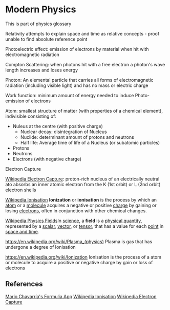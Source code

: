 # Modern Physics
This is part of physics glossary


Relativity attempts to explain space and time as relative concepts - proof unable to find absolute reference point

Photoelectric effect: emission of electrons by material when hit with electromagnetic radiation

Compton Scattering: when photons hit with a free electron a photon's wave length increases and loses energy

Photon: An elemental particle that carries all forms of electromagnetic radiation (including visible light) and has no mass or electric charge

Work function: minimum amount of energy needed to induce Photo-emission of electrons

Atom: smallest structure of matter (with properties of a chemical element), indivisible consisting of:
- Nuleus at the centre (with positive charge)
	- Nuclear decay: disintegration of Nucleus
	- Nuclide: determinant amount of protons and neutrons
	- Half life: Average time of life of a Nucleus (or subatomic particles)
- Protons
- Neutrons 
- Electrons (with negative charge)


Electron Capture

[Wikipedia Electron Capture](https://en.wikipedia.org/wiki/Electron_capture): proton-rich nucleus of an electrically neutral ato absorbs an inner atomic electron from the K (1st orbit) or L (2nd orbit) electron shells

[Wikipedia Ionisation](https://en.wikipedia.org/wiki/Ionization) **Ionization** or **ionisation** is the process by which an [atom](https://en.wikipedia.org/wiki/Atom "Atom") or a [molecule](https://en.wikipedia.org/wiki/Molecule "Molecule") acquires a negative or positive [charge](https://en.wikipedia.org/wiki/Electric_charge "Electric charge") by gaining or losing [electrons](https://en.wikipedia.org/wiki/Electron "Electron"), often in conjunction with other chemical changes.


[Wikipedia Physics Fields](https://en.wikipedia.org/wiki/Field_(physics))In [science](https://en.wikipedia.org/wiki/Science "Science"), a **field** is a [physical quantity](https://en.wikipedia.org/wiki/Physical_quantity "Physical quantity"), represented by a [scalar](https://en.wikipedia.org/wiki/Scalar_\(mathematics\) "Scalar (mathematics)"), [vector](https://en.wikipedia.org/wiki/Vector_\(mathematics_and_physics\) "Vector (mathematics and physics)"), or [tensor](https://en.wikipedia.org/wiki/Tensor "Tensor"), that has a value for each [point](https://en.wikipedia.org/wiki/Point_\(geometry\) "Point (geometry)") in [space and time](https://en.wikipedia.org/wiki/Spacetime "Spacetime").

https://en.wikipedia.org/wiki/Plasma_(physics)  Plasma is gas that has undergone a degree of Ionisation


https://en.wikipedia.org/wiki/Ionization Ionisation is the process of a atom or molecule to acquire a positive or negative charge by gain or loss of electrons 
## References

[Mario Chavarría's Formulia App](https://play.google.com/store/apps/details?id=m4.enginary&hl=en-US)
[Wikipedia Ionisation](https://en.wikipedia.org/wiki/Ionization)
[Wikipedia Electron Capture](https://en.wikipedia.org/wiki/Electron_capture)